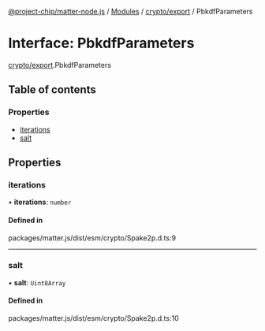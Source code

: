[@project-chip/matter-node.js](../README.md) / [Modules](../modules.md) / [crypto/export](../modules/crypto_export.md) / PbkdfParameters

# Interface: PbkdfParameters

[crypto/export](../modules/crypto_export.md).PbkdfParameters

## Table of contents

### Properties

- [iterations](crypto_export.PbkdfParameters.md#iterations)
- [salt](crypto_export.PbkdfParameters.md#salt)

## Properties

### iterations

• **iterations**: `number`

#### Defined in

packages/matter.js/dist/esm/crypto/Spake2p.d.ts:9

___

### salt

• **salt**: `Uint8Array`

#### Defined in

packages/matter.js/dist/esm/crypto/Spake2p.d.ts:10
